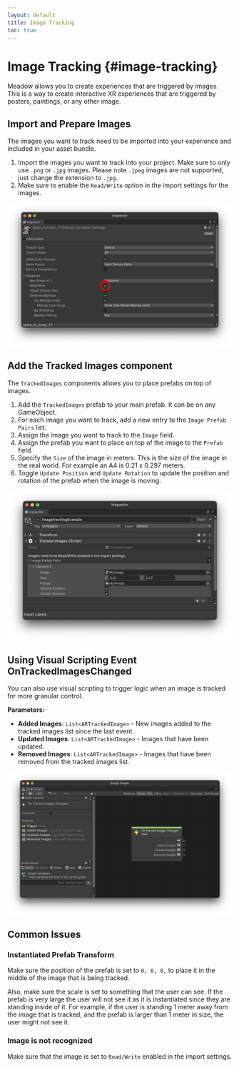 ```yaml
---
layout: default
title: Image Tracking
toc: true
---
```


# Image Tracking {#image-tracking}

Meadow allows you to create experiences that are triggered by images. This is a way to create interactive XR experiences that are triggered by posters, paintings, or any other image. 

## Import and Prepare Images

The images you want to track need to be imported into your experience and included in your asset bundle. 

1. Import the images you want to track into your project. Make sure to only use `.png` or `.jpg` images. Please note `.jpeg` images are not supported, just change the extension to `.jpg`.
2. Make sure to enable the `Read/Write` option in the import settings for the images.

![alt_text](images/image-import-settings.webp "Image Import Settings")

## Add the Tracked Images component

The `TrackedImages` components allows you to place prefabs on top of images.

1. Add the `TrackedImages` prefab to your main prefab. It can be on any GameObject. 
2. For each image you want to track, add a new entry to the `Image Prefab Pairs` list.
3. Assign the image you want to track to the `Image` field.
4. Assign the prefab you want to place on top of the image to the `Prefab` field.
5. Specify the `Size` of the image in meters. This is the size of the image in the real world. For example an A4 is 0.21 x 0.297 meters.
6. Toggle `Update Position` and `Update Rotation` to update the position and rotation of the prefab when the image is moving.

![alt_text](images/image-tracking.webp "Image Tracking")

## Using Visual Scripting Event OnTrackedImagesChanged

You can also use visual scripting to trigger logic when an image is tracked for more granular control. 

**Parameters:**
- **Added Images**: `List<ARTrackedImage>` - New images added to the tracked images list since the last event.
- **Updated Images**: `List<ARTrackedImage>` - Images that have been updated.
- **Removed Images**: `List<ARTrackedImage>` - Images that have been removed from the tracked images list.

![alt_text](images/image-tracking-visual-scripting.webp "Image Tracking Visual Scripting")

## Common Issues

### Instantiated Prefab Transform

Make sure the position of the prefab is set to `0, 0, 0,` to place it in the middle of the image that is being tracked. 

Also, make sure the scale is set to something that the user can see. If the prefab is very large the user will not see it as it is instantiated since they are standing inside of it. For example, if the user is standing 1 meter away from the image that is tracked, and the prefab is larger than 1 meter in size, the user might not see it. 

### Image is not recognized

Make sure that the image is set to `Read/Write` enabled in the import settings.